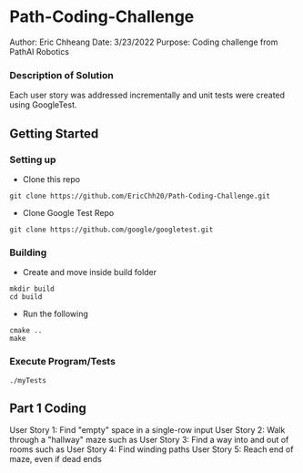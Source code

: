 # Path-Coding-Challenge

Author: Eric Chheang 
Date: 3/23/2022
Purpose: Coding challenge from PathAI Robotics

### Description of Solution
Each user story was addressed incrementally and unit tests were created using GoogleTest.


## Getting Started


### Setting up

- Clone this repo
```shell
git clone https://github.com/EricChh20/Path-Coding-Challenge.git 
```

- Clone Google Test Repo 
```shell
git clone https://github.com/google/googletest.git
```

### Building 

- Create and move inside build folder
```shell
mkdir build
cd build
```

- Run the following
```shell
cmake .. 
make 
```
### Execute Program/Tests
```shell
./myTests
```


## Part 1 Coding 

User Story 1: Find "empty" space in a single-row input 
User Story 2: Walk through a "hallway" maze such as 
User Story 3: Find a way into and out of rooms such as
User Story 4: Find winding paths
User Story 5: Reach end of maze, even if dead ends
